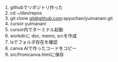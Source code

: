 1. githubでリポジトリ作った
2. cd ~/dev/repos
3. git clone git@github.com:spyuchan/yuimanani.git
4. cursor yuimanani
5. cursor内でターミナル起動
6. workdirに doc, memo, srcを作成
7. lsでフォルダ存在を確認
8. canva AIで作ったコードをコピー
9. src/fromcanva.htmlに保存
